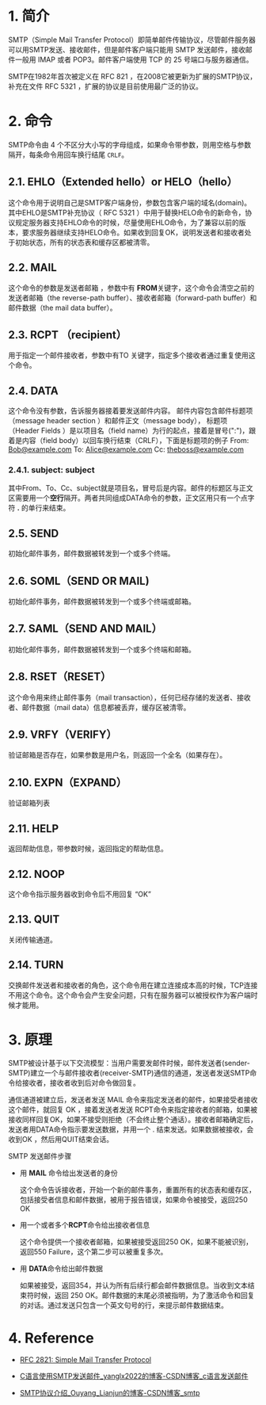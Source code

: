 # 1. 简介

SMTP（Simple Mail Transfer Protocol）即简单邮件传输协议，尽管邮件服务器可以用SMTP发送、接收邮件，但是邮件客户端只能用 SMTP 发送邮件，接收邮件一般用 IMAP 或者 POP3。邮件客户端使用 TCP 的 25 号端口与服务器通信。

SMTP在1982年首次被定义在  RFC 821 ，在2008它被更新为扩展的SMTP协议，补充在文件 RFC 5321 ，扩展的协议是目前使用最广泛的协议。

# 2. 命令

SMTP命令由 4 个不区分大小写的字母组成，如果命令带参数，则用空格与参数隔开，每条命令用回车换行结尾 `CRLF`。

## 2.1. EHLO（Extended hello）or  HELO（hello）

这个命令用于说明自己是SMTP客户端身份，参数包含客户端的域名(domain)。其中EHLO是SMTP补充协议（ RFC 5321 ）中用于替换HELO命令的新命令，协议规定服务器支持EHLO命令的时候，尽量使用EHLO命令，为了兼容以前的版本，要求服务器继续支持HELO命令。如果收到回复OK，说明发送者和接收者处于初始状态，所有的状态表和缓存区都被清零。

## 2.2. MAIL

这个命令的参数是发送者邮箱 <reverse-path>，参数中有 **FROM**关键字，这个命令会清空之前的发送者邮箱（the reverse-path buffer）、接收者邮箱（forward-path buffer）和邮件数据（the mail data buffer）。

## 2.3. RCPT （recipient）

用于指定一个邮件接收者，参数中有TO 关键字，指定多个接收者通过重复使用这个命令。

## 2.4. DATA

这个命令没有参数，告诉服务器接着要发送邮件内容。
邮件内容包含邮件标题项（message header section ）和邮件正文（message body），
标题项（Header Fields ）是以项目名（field name）为行的起点，接着是冒号(":")，跟着是内容（field body）以回车换行结束（CRLF），下面是标题项的例子
From: Bob@example.com 
To: Alice@example.com
Cc: theboss@example.com 

### 2.4.1. subject: subject

其中From、To、Cc、subject就是项目名，冒号后是内容。邮件的标题区与正文区需要用一个**空行**隔开。两者共同组成DATA命令的参数，正文区用只有一个点字符 **.** 的单行来结束。

## 2.5. SEND

初始化邮件事务，邮件数据被转发到一个或多个终端。

## 2.6. SOML（SEND OR MAIL)

初始化邮件事务，邮件数据被转发到一个或多个终端或邮箱。

## 2.7. SAML（SEND AND MAIL）

初始化邮件事务，邮件数据被转发到一个或多个终端和邮箱。

## 2.8. RSET（RESET）

这个命令用来终止邮件事务（mail transaction），任何已经存储的发送者、接收者、邮件数据（mail data）信息都被丢弃，缓存区被清零。

## 2.9. VRFY（VERIFY）

验证邮箱是否存在，如果参数是用户名，则返回一个全名（如果存在）。

## 2.10. EXPN（EXPAND）

验证邮箱列表

## 2.11. HELP

返回帮助信息，带参数时候，返回指定的帮助信息。

## 2.12. NOOP

这个命令指示服务器收到命令后不用回复 “OK”

## 2.13. QUIT

关闭传输通道。

## 2.14. TURN

交换邮件发送者和接收者的角色，这个命令用在建立连接成本高的时候，TCP连接不用这个命令。这个命令会产生安全问题，只有在服务器可以被授权作为客户端时候才能用。

# 3. 原理

SMTP被设计基于以下交流模型：当用户需要发邮件时候，邮件发送者(sender-SMTP)建立一个与邮件接收者(receiver-SMTP)通信的通道，发送者发送SMTP命令给接收者，接收者收到后对命令做回复。

通信通道被建立后，发送者发送 MAIL 命令来指定发送者的邮件，如果接受者接收这个邮件，就回复 OK ，接着发送者发送 RCPT命令来指定接收者的邮箱，如果被接收同样回复OK，如果不接受则拒绝（不会终止整个通话）。接收者邮箱确定后，发送者用DATA命令指示要发送数据，并用一个 .  结束发送。如果数据被接收，会收到OK ，然后用QUIT结束会话。

SMTP 发送邮件步骤

- 用 **MAIL** 命令给出发送者的身份
  
  这个命令告诉接收者，开始一个新的邮件事务，重置所有的状态表和缓存区，包括接受者信息和邮件数据，<reverse-path>被用于报告错误，如果命令被接受，返回250 OK

- 用一个或者多个**RCPT**命令给出接收者信息
  
  这个命令提供一个接收者邮箱，如果被接受返回250 OK，如果不能被识别，返回550 Failure，这个第二步可以被重复多次。

- 用 **DATA**命令给出邮件数据
  
  如果被接受，返回354，并认为所有后续行都会邮件数据信息。当收到文本结束符时候，返回 250 OK。邮件数据的末尾必须被指明，为了激活命令和回复的对话。通过发送只包含一个英文句号的行，来提示邮件数据结束。

# 4. Reference

- [RFC 2821: Simple Mail Transfer Protocol](https://www.rfc-editor.org/rfc/rfc2821)

- [C语言使用SMTP发送邮件_yanglx2022的博客-CSDN博客_c语言发送邮件](https://blog.csdn.net/yanglx2022/article/details/47759069)

- [SMTP协议介绍_Ouyang_Lianjun的博客-CSDN博客_smtp](https://blog.csdn.net/qq_35644234/article/details/68961603)
  
      
